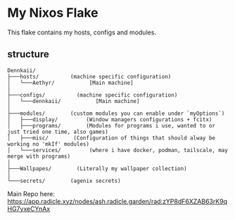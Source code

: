 # My Nixos Flake

This flake contains my hosts, configs and modules.

## structure

```
Dennkaii/
├───hosts/          (machine specific configuration)
│   └───Aethyr/           [Main machine]
│
├───configs/          (machine specific configuration)
│   └───dennkaii/           [Main machine]
│
├───modules/        (custom modules you can enable under `myOptions`)
│   ├───display/         (Window managers configurations + fcitx)
│   ├───programs/        (Modules for programs i use, wanted to or just tried one time, also games)
│   ├───misc/        (Configuration of things that should alway be working no 'mkIf' modules)
│   └───services/         (where i have docker, podman, tailscale, may merge with programs)
│
├───Wallpapes/        (Literally my wallpaper collection)
│
└───secrets/        (agenix secrets)
```

Main Repo here:
https://app.radicle.xyz/nodes/ash.radicle.garden/rad:zYP8dF6XZAB63rK9qHG7yxeCYnAx
